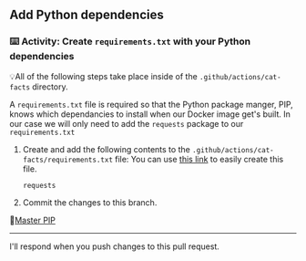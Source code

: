## Add Python dependencies

### :keyboard: Activity: Create `requirements.txt` with your Python dependencies

💡All of the following steps take place inside of the `.github/actions/cat-facts` directory.

A `requirements.txt` file is required so that the Python package manger, PIP, knows which dependancies to install when our Docker image get's built. In our case we will only need to add the `requests` package to our `requirements.txt`

1. Create and add the following contents to the `.github/actions/cat-facts/requirements.txt` file:
   You can use [this link]({{quicklink}}) to easily create this file.

   ```text
   requests
   ```

2. Commit the changes to this branch.

📖[Master PIP](https://www.pythonforbeginners.com/pip/)

---

I'll respond when you push changes to this pull request.